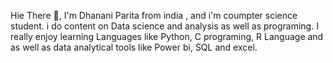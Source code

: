 Hie There 👋, 
I'm Dhanani Parita from india , and i'm coumpter science student. i do content on Data science and analysis as well as programing. I really enjoy learning Languages like Python, C programing, R Language and as well as data analytical tools like Power bi, SQL and excel.
